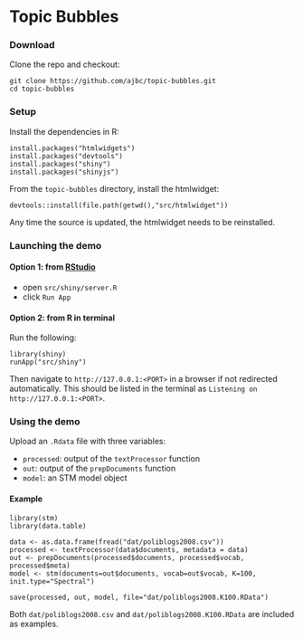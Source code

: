 # Topic Bubbles

### Download

Clone the repo and checkout:
```
git clone https://github.com/ajbc/topic-bubbles.git
cd topic-bubbles
```

### Setup

Install the dependencies in R:
```
install.packages("htmlwidgets")
install.packages("devtools")
install.packages("shiny")
install.packages("shinyjs")
```

From the `topic-bubbles` directory, install the htmlwidget:
```
devtools::install(file.path(getwd(),"src/htmlwidget"))
```
Any time the source is updated, the htmlwidget needs to be reinstalled.

### Launching the demo

#### Option 1: from [RStudio](https://www.rstudio.com)
- open `src/shiny/server.R`
- click `Run App`

#### Option 2: from R in terminal
Run the following:
```
library(shiny)
runApp("src/shiny")
```
Then navigate to `http://127.0.0.1:<PORT>` in a browser if not redirected automatically. This should be listed in the terminal as `Listening on http://127.0.0.1:<PORT>`.

### Using the demo
Upload an `.Rdata` file with three variables:
- `processed`: output of the `textProcessor` function
- `out`: output of the `prepDocuments` function
- `model`: an STM model object

#### Example
```
library(stm)
library(data.table)

data <- as.data.frame(fread("dat/poliblogs2008.csv"))
processed <- textProcessor(data$documents, metadata = data)
out <- prepDocuments(processed$documents, processed$vocab, processed$meta)
model <- stm(documents=out$documents, vocab=out$vocab, K=100, init.type="Spectral")

save(processed, out, model, file="dat/poliblogs2008.K100.RData")
```
Both `dat/poliblogs2008.csv` and `dat/poliblogs2008.K100.RData` are included as examples.

